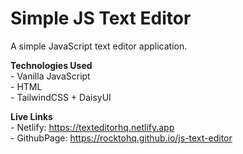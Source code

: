 # Simple JS Text Editor
A simple JavaScript text editor application.  

__Technologies Used__  
    - Vanilla JavaScript  
    - HTML  
    - TailwindCSS + DaisyUI  

__Live Links__  
    - Netlify:   https://texteditorhq.netlify.app  
    - GithubPage:  https://rocktohq.github.io/js-text-editor